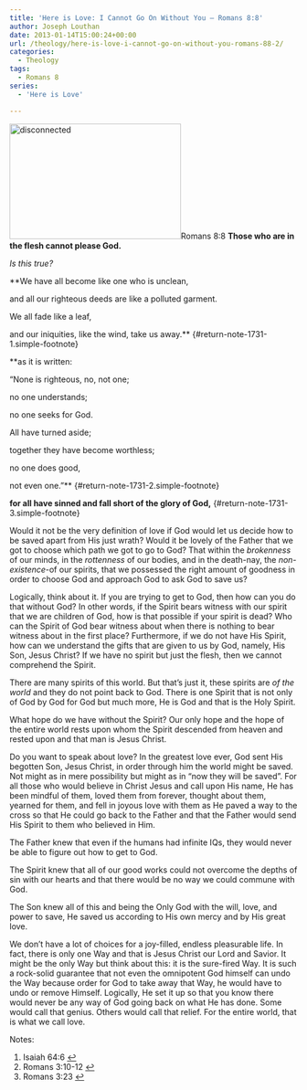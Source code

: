 ```yaml
---
title: 'Here is Love: I Cannot Go On Without You – Romans 8:8'
author: Joseph Louthan
date: 2013-01-14T15:00:24+00:00
url: /theology/here-is-love-i-cannot-go-on-without-you-romans-88-2/
categories:
  - Theology
tags:
  - Romans 8
series:
  - 'Here is Love'

---
```

<a href="http://theologic.us/theology/attachment/disconnected/" rel="attachment wp-att-1740"><img class="alignright size-medium wp-image-1740" src="https://i2.wp.com/theologic.us/wp-content/uploads/2013/01/disconnected.jpg?resize=300%2C202" alt="disconnected" width="300" height="202" srcset="https://i2.wp.com/theologic.us/wp-content/uploads/2013/01/disconnected.jpg?resize=300%2C202 300w, https://i2.wp.com/theologic.us/wp-content/uploads/2013/01/disconnected.jpg?w=496 496w" sizes="(max-width: 300px) 100vw, 300px" data-recalc-dims="1" /></a>Romans 8:8 **Those who are in the flesh cannot please God.**

_Is this true?_

**We have all become like one who is unclean,
  
and all our righteous deeds are like a polluted garment.
  
We all fade like a leaf,
  
and our iniquities, like the wind, take us away.** [][1]{#return-note-1731-1.simple-footnote}

**as it is written:
  
&#8220;None is righteous, no, not one;
  
no one understands;
  
no one seeks for God.
  
All have turned aside;
  
together they have become worthless;
  
no one does good,
  
not even one.&#8221;** [][2]{#return-note-1731-2.simple-footnote}

**for all have sinned and fall short of the glory of God,** [][3]{#return-note-1731-3.simple-footnote}

Would it not be the very definition of love if God would let us decide how to be saved apart from His just wrath? Would it be lovely of the Father that we got to choose which path we got to go to God? That within the _brokenness_ of our minds, in the _rottenness_ of our bodies, and in the death-nay, the _non-existence_-of our spirits, that we possessed the right amount of goodness in order to choose God and approach God to ask God to save us?

Logically, think about it. If you are trying to get to God, then how can you do that without God? In other words, if the Spirit bears witness with our spirit that we are children of God, how is that possible if your spirit is dead? Who can the Spirit of God bear witness about when there is nothing to bear witness about in the first place? Furthermore, if we do not have His Spirit, how can we understand the gifts that are given to us by God, namely, His Son, Jesus Christ? If we have no spirit but just the flesh, then we cannot comprehend the Spirit.

There are many spirits of this world. But that&#8217;s just it, these spirits are _of the world_ and they do not point back to God. There is one Spirit that is not only of God by God for God but much more, He is God and that is the Holy Spirit.

What hope do we have without the Spirit? Our only hope and the hope of the entire world rests upon whom the Spirit descended from heaven and rested upon and that man is Jesus Christ.

Do you want to speak about love? In the greatest love ever, God sent His begotten Son, Jesus Christ, in order through him the world might be saved. Not might as in mere possibility but might as in &#8220;now they will be saved&#8221;. For all those who would believe in Christ Jesus and call upon His name, He has been mindful of them, loved them from forever, thought about them, yearned for them, and fell in joyous love with them as He paved a way to the cross so that He could go back to the Father and that the Father would send His Spirit to them who believed in Him.

The Father knew that even if the humans had infinite IQs, they would never be able to figure out how to get to God.

The Spirit knew that all of our good works could not overcome the depths of sin with our hearts and that there would be no way we could commune with God.

The Son knew all of this and being the Only God with the will, love, and power to save, He saved us according to His own mercy and by His great love.

We don&#8217;t have a lot of choices for a joy-filled, endless pleasurable life. In fact, there is only one Way and that is Jesus Christ our Lord and Savior. It might be the only Way but think about this: it is the sure-fired Way. It is such a rock-solid guarantee that not even the omnipotent God himself can undo the Way because order for God to take away that Way, he would have to undo or remove Himself. Logically, He set it up so that you know there would never be any way of God going back on what He has done. Some would call that genius. Others would call that relief. For the entire world, that is what we call love.

<div class="simple-footnotes">
  <p class="notes">
    Notes:
  </p>
  
  <ol>
    <li id="note-1731-1">
      Isaiah 64:6 <a href="#return-note-1731-1">&#8617;</a>
    </li>
    <li id="note-1731-2">
      Romans 3:10-12 <a href="#return-note-1731-2">&#8617;</a>
    </li>
    <li id="note-1731-3">
      Romans 3:23 <a href="#return-note-1731-3">&#8617;</a>
    </li>
  </ol>
</div>

 [1]: #note-1731-1 "Isaiah 64:6"
 [2]: #note-1731-2 "Romans 3:10-12"
 [3]: #note-1731-3 "Romans 3:23"